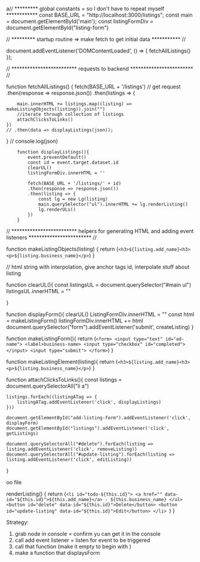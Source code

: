 a// ********* global constants = so I don't have to repeat myself ************
const BASE_URL = "http://localhost:3000/listings";
const main = document.getElementById('main');
const listingFormDiv = document.getElementById("listing-form")



// ********* startup routine => make fetch to get initial data *********** //

document.addEventListener('DOMContentLoaded', () => {
    fetchAllListings()
});



// ************************* requests to backend ************************ //



function fetchAllListings() { 
    fetch(BASE_URL + '/listings')    // get request
    .then(response => response.json())
    .then(listings => {

        main.innerHTML += listings.map((listing) => makeListingObjects(listing)).join("")
        //iterate through collection of listings
        attachClicksToLinks()
    })
    // .then(data => displayListings(json));
}
        // console.log(json)

        function displayListings(){
            event.preventDefault()
            const id = event.target.dataset.id
            clearUL()
            listingFormDiv.innerHTML = ''
        
            fetch(BASE_URL + '/listings/' + id)
            .then(response => response.json())
            .then(listing => {
                const lg = new Lg(listing)
                main.querySelector("ul").innerHTML += lg.renderListing()
                lg.renderULs()
            })
        }
    
// ************************* helpers for generating HTML and adding event listeners ************************ //


function makeListingObjects(listing) {
    return (`
    <h3>${listing.add_name}<h3>
    <p>${listing.business_name}</p>
    `)
}

// html string with interpolation, give anchor tags id, interpolate stuff about listing

function clearUL(){
    const listingsUL = document.querySelector("#main ul")
    listingsUL.innerHTML = ""

}

function displayForm(){
    clearUL()
    ListingFormDiv.innerHTML = ""
    const html = makeListingForm()
    listingFormDiv.innerHTML += html
    document.querySelector("form").addEventListener('submit', createListing)
}

function makeListingForm(){
    return (`
            <form>
                <input type="text" id="ad-name">
                <label>business-name>
                <input type="checkbox" id="completed"></input>
                <input type="submit">
            </form>
            `)
}


function makeListingElement(listing){
    return (`
    <h3>${listing.add_name}<h3>
    <p>${listing.business_name}</p>
    `)
}

function attachClicksToLinks(){
    const listings = document.querySelectorAll("li a")
    
    listings.forEach((listingATag => {
        listingATag.addEventListener('click', displayListings)
    }))

    document.getElementById("add-listing-form").addEventListener('click', displayForm)
    document.getElementById("listings").addEventListener('click', getListings)

    document.querySelectorAll("#delete").forEach(listing => listing.addEventListener('click', removeListing))
    document.querySelectorAll("#update-listing").forEach(listing => listing.addEventListener('click', editListing))

}


oo file

 renderListing() {
        return (`<li id="todo-${this.id}">
                <a href="" data-id="${this.id}">${this.add_name}</a> - ${this.business_name}
                </ul>
                <button id="delete" data-id="${this.id}">Delete</button>
                <button id="update-listing" data-id="${this.id}">Edit</button>
            </li>
            `)
    }

  

  Strategy:
  1. grab node in console = confirm yu can get it in the console 
  2. call add event listener = listen for event to be triggered
  3. call that function (make it empty to begin with )
  4. make a function that displaysForm 
